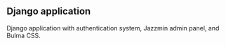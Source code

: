 ## Django application

Django application with authentication system, Jazzmin admin panel, and Bulma CSS.


